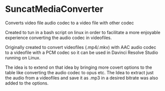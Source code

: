 # SuncatMediaConverter
Converts video file audio codec to a video file with other codec

Created to tun in a bash script on linux in order to facilitate a 
more enjoyable experience converting the audio codec in videofiles.

Originally created to convert videofiles (.mp4/.mkv) with AAC audio codec to 
a videofile with a PCM codec so it can be used in Davinci Resolve Studio
running on Linux.

The idea is to extend on that idea by bringing more covert options to the
table like converting the audio codec to opus etc. The Idea to extract 
just the audio from a videofiles and save it as .mp3 in a desired bitrate
was also added to the options.
